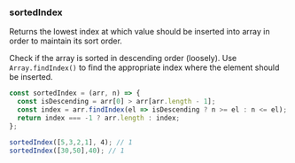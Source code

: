 ### sortedIndex

Returns the lowest index at which value should be inserted into array in order to maintain its sort order.

Check if the array is sorted in descending order (loosely).
Use `Array.findIndex()` to find the appropriate index where the element should be inserted.

```js
const sortedIndex = (arr, n) => {
  const isDescending = arr[0] > arr[arr.length - 1];
  const index = arr.findIndex(el => isDescending ? n >= el : n <= el);
  return index === -1 ? arr.length : index;
};
```

```js
sortedIndex([5,3,2,1], 4); // 1
sortedIndex([30,50],40); // 1
```
